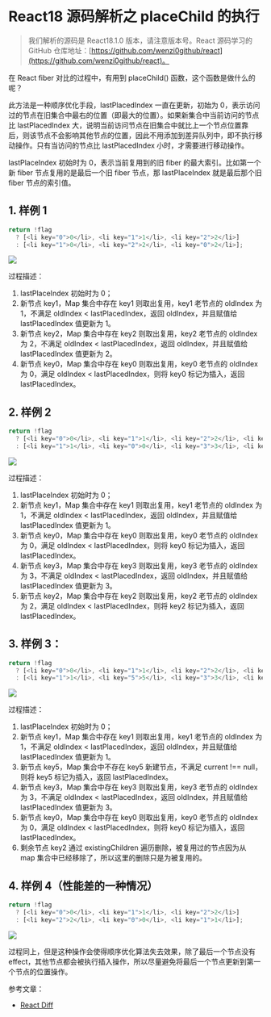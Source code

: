 # React18 源码解析之 placeChild 的执行

> 我们解析的源码是 React18.1.0 版本，请注意版本号。React 源码学习的 GitHub 仓库地址：[https://github.com/wenzi0github/react](https://github.com/wenzi0github/react)。

在 React fiber 对比的过程中，有用到 placeChild() 函数，这个函数是做什么的呢？

此方法是一种顺序优化手段，lastPlacedIndex 一直在更新，初始为 0，表示访问过的节点在旧集合中最右的位置（即最大的位置）。如果新集合中当前访问的节点比 lastPlacedIndex 大，说明当前访问节点在旧集合中就比上一个节点位置靠后，则该节点不会影响其他节点的位置，因此不用添加到差异队列中，即不执行移动操作。只有当访问的节点比 lastPlacedIndex 小时，才需要进行移动操作。

lastPlaceIndex 初始时为 0，表示当前复用到的旧 fiber 的最大索引。比如第一个新 fiber 节点复用的是最后一个旧 fiber 节点，那 lastPlaceIndex 就是最后那个旧 fiber 节点的索引值。

## 1. 样例 1

```javascript
return !flag
  ? [<li key="0">0</li>, <li key="1">1</li>, <li key="2">2</li>]
  : [<li key="1">0</li>, <li key="2">2</li>, <li key="0">2</li>];
```

![](https://pic4.zhimg.com/80/v2-c0df110682cad8be80cb028154ee3743_1440w.jpg)

过程描述：

1. lastPlaceIndex 初始时为 0；
2. 新节点 key1，Map 集合中存在 key1 则取出复用，key1 老节点的 oldIndex 为 1，不满足 oldIndex < lastPlacedIndex，返回 oldIndex，并且赋值给 lastPlacedIndex 值更新为 1。
3. 新节点 key2，Map 集合中存在 key2 则取出复用，key2 老节点的 oldIndex 为 2，不满足 oldIndex < lastPlacedIndex，返回 oldIndex，并且赋值给 lastPlacedIndex 值更新为 2。
4. 新节点 key0，Map 集合中存在 key0 则取出复用，key0 老节点的 oldIndex 为 0，满足 oldIndex < lastPlacedIndex，则将 key0 标记为插入，返回 lastPlacedIndex。

## 2. 样例 2

```javascript
return !flag
  ? [<li key="0">0</li>, <li key="1">1</li>, <li key="2">2</li>, <li key="3">2</li>]
  : [<li key="1">1</li>, <li key="0">0</li>, <li key="3">3</li>, <li key="2">2</li>];
```

![](https://pic3.zhimg.com/80/v2-cda1968d414cdf3e6cc2ae7abe3206b6_1440w.jpg)

过程描述：

1. lastPlaceIndex 初始时为 0；
2. 新节点 key1，Map 集合中存在 key1 则取出复用，key1 老节点的 oldIndex 为 1，不满足 oldIndex < lastPlacedIndex，返回 oldIndex，并且赋值给 lastPlacedIndex 值更新为 1。
3. 新节点 key0，Map 集合中存在 key0 则取出复用，key0 老节点的 oldIndex 为 0，满足 oldIndex < lastPlacedIndex，则将 key0 标记为插入，返回 lastPlacedIndex。
4. 新节点 key3，Map 集合中存在 key3 则取出复用，key3 老节点的 oldIndex 为 3，不满足 oldIndex < lastPlacedIndex，返回 oldIndex，并且赋值给 lastPlacedIndex 值更新为 3。
5. 新节点 key2，Map 集合中存在 key2 则取出复用，key2 老节点的 oldIndex 为 2，满足 oldIndex < lastPlacedIndex，则将 key2 标记为插入，返回 lastPlacedIndex。

## 3. 样例 3：

```javascript
return !flag
  ? [<li key="0">0</li>, <li key="1">1</li>, <li key="2">2</li>, <li key="3">2</li>]
  : [<li key="1">1</li>, <li key="5">5</li>, <li key="3">3</li>, <li key="0">0</li>];
```

![](https://pic3.zhimg.com/80/v2-e83852cc0f30ec83fd4796a8fcdabee2_1440w.jpg)

过程描述：

1. lastPlaceIndex 初始时为 0；
2. 新节点 key1，Map 集合中存在 key1 则取出复用，key1 老节点的 oldIndex 为 1，不满足 oldIndex < lastPlacedIndex，返回 oldIndex，并且赋值给 lastPlacedIndex 值更新为 1。
3. 新节点 key5，Map 集合中不存在 key5 新建节点，不满足 current !== null，则将 key5 标记为插入，返回 lastPlacedIndex。
4. 新节点 key3，Map 集合中存在 key3 则取出复用，key3 老节点的 oldIndex 为 3，不满足 oldIndex < lastPlacedIndex，返回 oldIndex，并且赋值给 lastPlacedIndex 值更新为 3。
5. 新节点 key0，Map 集合中存在 key0 则取出复用，key0 老节点的 oldIndex 为 0，满足 oldIndex < lastPlacedIndex，则将 key0 标记为插入，返回 lastPlacedIndex。
6. 剩余节点 key2 通过 existingChildren 遍历删除，被复用过的节点因为从 map 集合中已经移除了，所以这里的删除只是为被复用的。

## 4. 样例 4（性能差的一种情况）

```javascript
return !flag
  ? [<li key="0">0</li>, <li key="1">1</li>, <li key="2">2</li>]
  : [<li key="2">2</li>, <li key="0">0</li>, <li key="1">1</li>];
```

![](https://pic2.zhimg.com/80/v2-0c7c43851b4c0faee3c90d75a7e8117d_1440w.jpg)

过程同上，但是这种操作会使得顺序优化算法失去效果，除了最后一个节点没有 effect，其他节点都会被执行插入操作，所以尽量避免将最后一个节点更新到第一个节点的位置操作。

参考文章：

- [React Diff](https://zhuanlan.zhihu.com/p/250604939)
